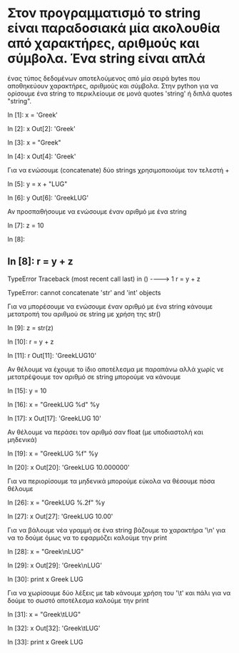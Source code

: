 # Στον προγραμματισμό το string είναι παραδοσιακά μία ακολουθία από χαρακτήρες, αριθμούς και σύμβολα. Ένα string είναι απλά
ένας τύπος δεδομένων αποτελούμενος από μία σειρά bytes που αποθηκεύουν χαρακτήρες, αριθμούς και σύμβολα.
Στην python για να ορίσουμε ένα string το περικλείουμε σε μονά quotes 'string' ή διπλά quotes "string".


In [1]: x = 'Greek'

In [2]: x
Out[2]: 'Greek'

In [3]: x = "Greek"

In [4]: x
Out[4]: 'Greek'

Για να ενώσουμε (concatenate) δύο strings χρησιμοποιούμε τον τελεστή +

In [5]: y = x + "LUG"

In [6]: y
Out[6]: 'GreekLUG'

Αν προσπαθήσουμε να ενώσουμε έναν αριθμό με ένα string

In [7]: z = 10 

In [8]: 

In [8]: r = y + z
---------------------------------------------------------------------------
TypeError                                 Traceback (most recent call last)
<ipython-input-8-07f28219f0b3> in <module>()
----> 1 r = y + z

TypeError: cannot concatenate 'str' and 'int' objects

Για να μπορέσουμε να ενώσουμε έναν αριθμό με ένα string κάνουμε μετατροπή του αριθμού σε string με χρήση της str()

In [9]: z = str(z)

In [10]: r = y + z

In [11]: r
Out[11]: 'GreekLUG10'

Αν θέλουμε να έχουμε το ίδιο αποτέλεσμα με παραπάνω αλλά χωρίς νε μετατρέψουμε τον αριθμό σε string μπορούμε να κάνουμε

In [15]: y = 10

In [16]: x = "GreekLUG %d" %y

In [17]: x
Out[17]: 'GreekLUG 10'

Αν θέλουμε να περάσει τον αριθμό σαν float (με υποδιαστολή και μηδενικά)

In [19]: x = "GreekLUG %f" %y

In [20]: x
Out[20]: 'GreekLUG 10.000000'

Για να περιορίσουμε τα μηδενικά μπορούμε εύκολα να θέσουμε πόσα θέλουμε 

In [26]: x = "GreekLUG %.2f" %y

In [27]: x
Out[27]: 'GreekLUG 10.00'


Για να βάλουμε νέα γραμμή σε ένα string βάζουμε το χαρακτήρα '\n'
για να το δούμε όμως να το εφαρμόζει καλούμε την print

In [28]: x = "Greek\nLUG"

In [29]: x
Out[29]: 'Greek\nLUG'

In [30]: print x
Greek
LUG

Για να χωρίσουμε δύο λέξεις με tab κάνουμε χρήση του '\t' και πάλι για να δούμε το σωστό αποτέλεσμα καλούμε την print

In [31]: x = "Greek\tLUG"

In [32]: x
Out[32]: 'Greek\tLUG'

In [33]: print x
Greek	LUG
